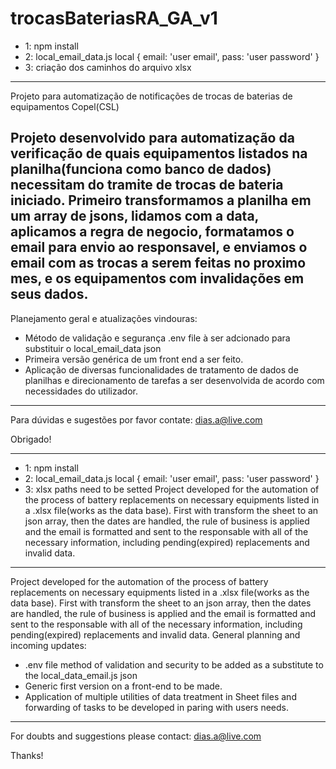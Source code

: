 # trocasBateriasRA_GA_v1
- 1: npm install
- 2: local_email_data.js local
{
  email: 'user email',
  pass: 'user password'
}
- 3: criação dos caminhos do arquivo xlsx
-----
Projeto para automatização de notificações de trocas de baterias de equipamentos Copel(CSL)

Projeto desenvolvido para automatização da verificação de quais equipamentos listados na planilha(funciona como banco de dados) necessitam do tramite de trocas de bateria iniciado.
Primeiro transformamos a planilha em um array de jsons, lidamos com a data, aplicamos a regra de negocio, formatamos o email para envio ao responsavel, e enviamos o email com 
as trocas a serem feitas no proximo mes, e os equipamentos com invalidações em seus dados.
------------------------------------------------------------------------------------------------------------------------------------------------------------------
Planejamento geral e atualizações vindouras:
- Método de validação e segurança .env file à ser adcionado para substituir o local_email_data json
- Primeira versão genérica de um front end a ser feito.
- Aplicação de diversas funcionalidades de tratamento de dados de planilhas e direcionamento de tarefas a ser desenvolvida de acordo com necessidades do utilizador.

-----------------------------------------------------------------------------------------------------------------------------------------------------------------------
Para dúvidas e sugestões por favor contate: dias.a@live.com 

Obrigado!

_______________________________________________________________________________________________________________________________________________________________________
- 1: npm install
- 2: local_email_data.js local
{
  email: 'user email',
  pass: 'user password'
}
- 3: xlsx paths need to be setted
Project developed for the automation of the process of battery replacements on necessary equipments listed in a .xlsx file(works as the data base).
First with transform the sheet to an json array, then the dates are handled, the rule of business is applied and the email is formatted and sent to the responsable with all of the necessary information, including pending(expired) replacements and invalid data.

-----------------------------------------------------------------------------------------------------------------------------------------------------------------------

Project developed for the automation of the process of battery replacements on necessary equipments listed in a .xlsx file(works as the data base). First with transform the sheet to an json array, then the dates are handled, the rule of business is applied and the email is formatted and sent to the responsable with all of the necessary information, including pending(expired) replacements and invalid data. 
General planning and incoming updates:
- .env file method of validation and security to be added as a substitute to the local_data_email.js json
- Generic first version on a front-end to be made.
- Application of multiple utilities of data treatment in Sheet files and forwarding of tasks to be developed in paring with users needs.

-----------------------------------------------------------------------------------------------------------------------------------------------------------------------
For doubts and suggestions please contact: dias.a@live.com 

Thanks!
